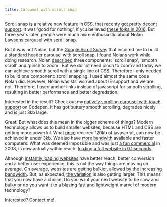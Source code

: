 ```yaml
---
title: Carousel with scroll snap
---
```


Scroll snap is a relative new feature in CSS, that recenty got [pretty decent support](https://caniuse.com/?search=scroll%20snap). It was 'good for nothing', if you believed [these folks in 2016](https://css-tricks.com/introducing-css-scroll-snap-points/). But three years later, people were much more enthusiastic about Nolan Lawsons carousel with scroll snap.

But it was not Nolan, but the [Google Scroll Survey](https://web.dev/2021-scroll-survey/) that inspired me to build a standard header carousel with scroll snap. I found Nolans work while doing research. Nolan [described](https://nolanlawson.com/2019/02/10/building-a-modern-carousel-with-css-scroll-snap-smooth-scrolling-and-pinch-zoom/) three components: 'scroll snap', 'smooth scroll' and 'pinch to zoom'. But we do not need pinch to zoom and today we can achieve smooth scroll with a single line of CSS. Therefore I only needed to build one component: scroll snapping. I used almost the same code Nolan did. However, Nolan was still worried about IE support and we are not. Therefore, I used anchor links instead of javascript for smooth scrolling, resulting in better performance and better degredation.

Interested in the result? Check out my [natively scrolling carousel with touch support](https://codepen.io/joosts/pen/MWJBPgo?editors=0010) on Codepen. It has got buttery smooth scrolling, degrades nicely and is just 3kb large.

Great! But what does this mean in the bigger scheme of things? Modern technology allows us to build smaller websites, because HTML and CSS are getting more powerful. What [once](https://flickity.metafizzy.co) required 120kb of javascript, can now be achieved in under 3kb. We also have [more bandwith](https://www.nngroup.com/articles/law-of-bandwidth/) available and faster computers. What was deemed impossible and was just [a fun commercial](/blog/websites-that-load-instantly) in 2008, is now actually within reach: [loading a full website in 0.1 seconds](/blog/websites-that-load-instantly). 

Although [instantly loading websites](/blog/websites-that-load-instantly) have better reach, better conversion and a better user experience, this is not the way things are moving on average. On average, websites are getting [bulkier](https://httparchive.org/reports/page-weight), allowed by the [increasing bandwidth](https://www.nngroup.com/articles/law-of-bandwidth/). But, as expected, [the variation](https://httparchive.org/reports/page-weight) is also getting larger. This means that you now have a choice. Do you want your next website to be slow and bulky or do you want it to a blazing fast and lightweight marvel of modern technology?

Interested? [Contact me!](/contact)